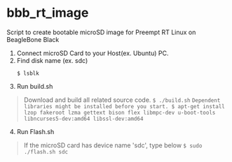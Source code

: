 # bbb_rt_image
Script to create bootable microSD image for Preempt RT Linux on BeagleBone Black

1. Connect microSD Card to your Host(ex. Ubuntu) PC.
2. Find disk name (ex. sdc)
   ```
   $ lsblk
   ```
3. Run build.sh
> Download and build all related source code.
    ```
    $ ./build.sh
    ```
    ```
    Dependent libraries might be installed before you start.
    $ apt-get install lzop fakeroot lzma gettext bison flex libmpc-dev u-boot-tools libncurses5-dev:amd64 libssl-dev:amd64
    ```
4. Run Flash.sh
> If the microSD card has device name 'sdc', type below
    ```
    $ sudo ./flash.sh sdc
    ```
